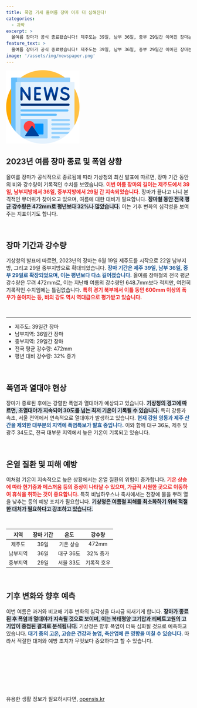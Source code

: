 ```yaml
---
title: 폭염 기세 올여름 장마 이후 더 심해진다!
categories:
  - 과학
excerpt: >
  올여름 장마가 공식 종료됐습니다! 제주도는 39일, 남부 36일, 중부 29일간 이어진 장마는 평년보다 강도는 역대급이었습니다. 이제 시작되는 폭염과 열대야 현상에 대비하세요!
feature_text: >
  올여름 장마가 공식 종료됐습니다! 제주도는 39일, 남부 36일, 중부 29일간 이어진 장마는 평년보다 강도는 역대급이었습니다. 이제 시작되는 폭염과 열대야 현상에 대비하세요!
image: '/assets/img/newspaper.png'
---
```


<p><img src="/assets/img/newspaper.png" alt="kimp 속보" /></p>

<h2 data-ke-size="size26">2023년 여름 장마 종료 및 폭염 상황</h2>

<p data-ke-size="size16">올여름 장마가 공식적으로 종료됨에 따라 기상청의 최신 발표에 따르면, 장마 기간 동안의 비와 강수량이 기록적인 수치를 보였습니다. <b><span style="color: #ee2323;">이번 여름 장마의 길이는 제주도에서 39일, 남부지방에서 36일, 중부지방에서 29일 간 지속되었습니다.</span></b> 장마가 끝나고 나니 본격적인 무더위가 찾아오고 있으며, 여름에 대한 대비가 필요합니다. <b><span style="background-color: #21538527;">장마철 동안 전국 평균 강수량은 472mm로 평년보다 32%나 많았습니다.</span></b> 이는 기후 변화의 심각성을 보여주는 지표이기도 합니다.</p>

<p data-ke-size="size16">&nbsp;</p>

<h2 data-ke-size="size26">장마 기간과 강수량</h2>

<p data-ke-size="size16">기상청의 발표에 따르면, 2023년의 장마는 6월 19일 제주도를 시작으로 22일 남부지방, 그리고 29일 중부지방으로 확대되었습니다. <b><span style="color: #1a5490;">장마 기간은 제주 39일, 남부 36일, 중부 29일로 확장되었으며, 이는 평년보다 다소 길어졌습니다.</span></b> 올여름 장마철의 전국 평균 강수량은 무려 472mm로, 이는 지난해 여름의 강수량인 648.7mm보다 적지만, 여전히 기록적인 수치임에는 틀림없습니다. <b><span style="color: #ee2323;">특히 경기 북부에서 이틀 동안 600mm 이상의 폭우가 쏟아지는 등, 비의 강도 역시 역대급으로 평가받고 있습니다.</span></b></p>

<p data-ke-size="size16">&nbsp;</p>

<hr>

<ul>
    <li>제주도: 39일간 장마</li>
    <li>남부지역: 36일간 장마</li>
    <li>중부지역: 29일간 장마</li>
    <li>전국 평균 강수량: 472mm</li>
    <li>평년 대비 강수량: 32% 증가</li>
</ul>

<p data-ke-size="size16">&nbsp;</p>

<h2 data-ke-size="size26">폭염과 열대야 현상</h2>

<p data-ke-size="size16">장마가 종료된 후에는 강렬한 폭염과 열대야가 예상되고 있습니다. <b><span style="background-color: #21538527;">기상청의 경고에 따르면, 초열대야가 지속되어 30도를 넘는 최저 기온이 기록될 수 있습니다.</span></b> 특히 강릉과 속초, 서울 전역에서 연속적으로 열대야가 발생하고 있습니다. <b><span style="color: #1a5490;">현재 강원 영동과 제주 산간을 제외한 대부분의 지역에 폭염특보가 발효 중입니다.</span></b> 이와 함께 대구 36도, 제주 및 광주 34도로, 전국 대부분 지역에서 높은 기온이 기록되고 있습니다.</p>

<p data-ke-size="size16">&nbsp;</p>

<h2 data-ke-size="size26">온열 질환 및 피해 예방</h2>

<p data-ke-size="size16">이처럼 기온이 지속적으로 높은 상황에서는 온열 질환의 위험이 증가합니다. <b><span style="color: #ee2323;">기온 상승에 따라 현기증과 메스꺼움 등의 증상이 나타날 수 있으며, 가급적 시원한 곳으로 이동하여 휴식을 취하는 것이 중요합니다.</span></b> 특히 비닐하우스나 축사에서는 천장에 물을 뿌려 열을 낮추는 등의 예방 조치가 필요합니다. <b><span style="background-color: #21538527;">기상청은 여름철 피해를 최소화하기 위해 적절한 대처가 필요하다고 강조하고 있습니다.</span></b></p>

<p data-ke-size="size16">&nbsp;</p>

<table style="width: 100%; text-align: center;">
    <thead>
        <tr>
            <th><b>지역</b></th>
            <th><b>장마 기간</b></th>
            <th><b>온도</b></th>
            <th><b>강수량</b></th>
        </tr>
    </thead>
    <tbody>
        <tr>
            <td>제주도</td>
            <td>39일</td>
            <td>기온 상승</td>
            <td>472mm</td>
        </tr>
        <tr>
            <td>남부지역</td>
            <td>36일</td>
            <td>대구 36도</td>
            <td>32% 증가</td>
        </tr>
        <tr>
            <td>중부지역</td>
            <td>29일</td>
            <td>서울 33도</td>
            <td>기록적 호우</td>
        </tr>
    </tbody>
</table>

<p data-ke-size="size16">&nbsp;</p>

<h2 data-ke-size="size26">기후 변화와 향후 예측</h2>

<p data-ke-size="size16">이번 여름은 과거와 비교해 기후 변화의 심각성을 다시금 되새기게 합니다. <b><span style="background-color: #21538527;">장마가 종료된 후 폭염과 열대야가 지속될 것으로 보이며, 이는 북태평양 고기압과 티베트고원의 고기압이 중첩된 결과로 분석됩니다.</span></b> 기상청은 향후 폭염이 더욱 심화될 것으로 예측하고 있습니다. <b><span style="color: #1a5490;">대기 중의 고온, 고습은 건강과 농업, 축산업에 큰 영향을 미칠 수 있습니다.</span></b> 따라서 적절한 대처와 예방 조치가 무엇보다 중요하다고 할 수 있습니다.</p>

<p data-ke-size="size16">&nbsp;</p>

<p data-ke-size="size16">&nbsp;</p>

<p data-ke-size="size16">&nbsp;</p>

<p data-ke-size="size16">&nbsp;</p>
유용한 생활 정보가 필요하시다면, <a href="https://opensis.kr" rel="dofollow">opensis.kr</a>


